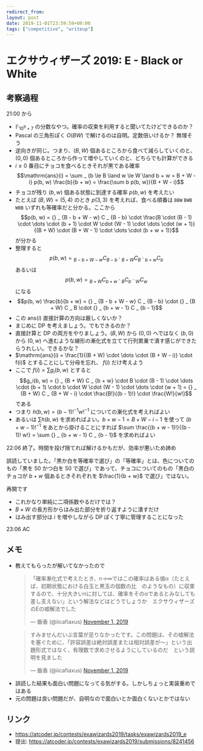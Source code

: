 ```yaml
---
redirect_from:
layout: post
date: 2019-11-01T23:59:59+09:00
tags: ["competitive", "writeup"]
---
```


# エクサウィザーズ 2019: E - Black or White

## 考察過程

21:00 から

-   $\mathbb{F} _ {10^9 + 7}$ の分数なやつ。確率の収束を利用すると聞いてたけどできるのか？
-   Pascal の三角形ぽく $O(BW)$ で解けるのは自明。定数倍いけるか？ 無理そう
-   逆向きが同じ。つまり、$(B, W)$ 個あるところから食べて減らしていくのと、$(0, 0)$ 個あるところから作って増やしていくのと、どちらでも計算ができる
-   $i \ge 0$ 番目にチョコを食べるときそれが黒である確率 $$\mathrm{ans}(i) = \sum _ {b \le B \land w \le W \land b + w = B + W - i} p(b, w) \frac{b}{b + w} = \frac{\sum b p(b, w)}{B + W - i}$$
-   チョコが残り $(b, w)$ 個ある状態に到達する確率 $p(b, w)$ を考えたい
-   たとえば $(B, W) = (5, 4)$ のとき $p(3, 3)$ を考えれば、食べる順番は `BBW` `BWB` `WBB` いずれも等確率だと分かる。ここから $$p(b, w) = {} _ {B - b + W - w} C _ {B - b} \cdot \frac{B \cdot (B - 1) \cdot \dots \cdot (b + 1) \cdot W \cdot (W - 1) \cdot \dots \cdot (w + 1)}{(B + W) \cdot (B + W - 1) \cdot \dots \cdot (b + w + 1)}$$ が分かる
-   整理すると $$p(b, w) = {} _ {B - b + W - w} C _ {B - b} \cdot {} _ {B + W} C _ B \cdot {} _ {b + w} C _ b$$ あるいは $$p(b, w) = {} _ {B + W} C _ {b + w} \cdot {} _ B C _ b \cdot {} _ W C _ w$$ になる
-   $$p(b, w) \frac{b}{b + w} = {} _ {B - b + W - w} C _ {B - b} \cdot {} _ {B + W} C _ B \cdot {} _ {b + w - 1} C _ {b - 1}$$
-   この $\mathrm{ans}(i)$ 直接計算の方向は厳しくないか？
-   まじめに DP を考えましょう。でもできるのか？
-   直接計算と DP の両方をやりましょう。$(B, W)$ から $(0, 0)$ へではなく $(b, 0)$ から $(0, w)$ へ進むような線形の漸化式を立てて行列累乗で潰す感じができたらうれしい。できるかな？
-   $\mathrm{ans}(i) = \frac{1}{(B + W) \cdot \dots \cdot (B + W - i)} \cdot f(i)$ とすることにして分母を忘れ、 $f(i)$ だけ考えよう
-   ここで $f(i) = \sum g_i(b, w)$ とすると $$g_i(b, w) = {} _ {B + W} C _ {b + w} \cdot B \cdot (B - 1) \cdot \dots \cdot (b + 1) \cdot b \cdot W \cdot (W - 1) \cdot \dots \cdot (w + 1) = {} _ {B + W} C _ {B + W - i} \cdot \frac{B!}{(b - 1)!} \cdot \frac{W!}{w!}$$ である
-   つまり $h(b, w) = (b - 1)!^{-1} w!^{-1}$ についての漸化式を考えればよい
-   あるいは $\sum h(b, w)$ を求めればよい。$b + w - 1 = B + W - i - 1$ を使って $(b + w - 1)!^{-1}$ をあとから掛けることにすれば $\sum \frac{(b + w - 1)!}{(b - 1)! w!} = \sum {} _ {b + w - 1} C _ {b - 1}$ を求めればよい

22:06 終了。時間を投げ捨てれば解けるかもだが、効率が悪いため諦め

誤読していました。「黒か白を等確率で選び」の「等確率」とは、色についてのもの「黒を $50%$ かつ白を $50%$ で選び」であって、チョコについてのもの「黒白のチョコが $b + w$ 個あるときそれぞれを $\frac{1}{b + w}$ で選び」ではない。

再開です

-   これかなり単純に二項係数やるだけでは？
-   $B \times W$ の長方形からはみ出た部分を折り返すように潰すだけ
-   はみ出す部分は $i$ を増やしながら DP ぽく丁寧に管理することになった

23:06 AC

## メモ

-   教えてもらったが解いてなかったので
    <blockquote class="twitter-tweet" data-partner="tweetdeck"><p lang="ja" dir="ltr">「確率漸化式で考えたとき、n→∞ではこの確率はある値α（たとえば、初期状態における白玉と黒玉の個数の比　のようなもの）に収束するので、十分大きいnに対しては、確率をそのαであるとみなしても差し支えない」という解法などはどうでしょうか　エクサウィザーズのEの嘘解法でした</p>&mdash; 飯香 (@iicafiaxus) <a href="https://twitter.com/iicafiaxus/status/1190205050020196352?ref_src=twsrc%5Etfw">November 1, 2019</a></blockquote>
    <script async src="https://platform.twitter.com/widgets.js" charset="utf-8"></script>
    <blockquote class="twitter-tweet" data-conversation="none" data-cards="hidden" data-partner="tweetdeck"><p lang="ja" dir="ltr">すみませんだいぶ言葉が足りなかったです。この問題は、その嘘解法を塞ぐために、「許容誤差は絶対誤差または相対誤差が〜」という出題形式ではなく、有理数で求めさせるようにしているのだ　という説明を見ました</p>&mdash; 飯香 (@iicafiaxus) <a href="https://twitter.com/iicafiaxus/status/1190291730496548864?ref_src=twsrc%5Etfw">November 1, 2019</a></blockquote>
<script async src="https://platform.twitter.com/widgets.js" charset="utf-8"></script>

-   誤読した結果も面白い問題になってる気がする。しかしちょっと実装重めではある
-   元の問題は良い問題だが、自明なので面白いとか面白くないとかではない

## リンク

-   <https://atcoder.jp/contests/exawizards2019/tasks/exawizards2019_e>
-   提出: <https://atcoder.jp/contests/exawizards2019/submissions/8241456>
